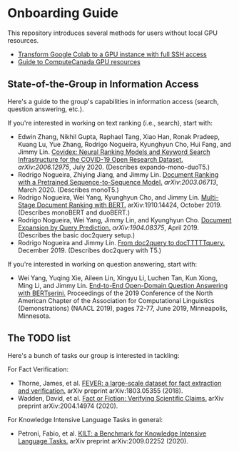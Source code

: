 # Onboarding Guide

This repository introduces several methods for users without local GPU resources.

+ [Transform Google Colab to a GPU instance with full SSH access](docs/colab-instructions.md)
+ [Guide to ComputeCanada GPU resources](docs/cc-guide.md)

## State-of-the-Group in Information Access

Here's a guide to the group's capabilities in information access (search, question answering, etc.).

If you're interested in working on text ranking (i.e., search), start with:

+ Edwin Zhang, Nikhil Gupta, Raphael Tang, Xiao Han, Ronak Pradeep, Kuang Lu, Yue Zhang, Rodrigo Nogueira, Kyunghyun Cho, Hui Fang, and Jimmy Lin. [Covidex: Neural Ranking Models and Keyword Search Infrastructure for the COVID-19 Open Research Dataset.](https://arxiv.org/abs/2007.07846) _arXiv:2006.12975_, July 2020. (Describes expando-mono-duoT5.)
+ Rodrigo Nogueira, Zhiying Jiang, and Jimmy Lin. [Document Ranking with a Pretrained Sequence-to-Sequence Model.](https://arxiv.org/abs/2003.06713) _arXiv:2003.06713_, March 2020. (Describes monoT5.)
+ Rodrigo Nogueira, Wei Yang, Kyunghyun Cho, and Jimmy Lin. [Multi-Stage Document Ranking with BERT.](https://arxiv.org/abs/1910.14424) arXiv:1910.14424, October 2019. (Describes monoBERT and duoBERT.)
+ Rodrigo Nogueira, Wei Yang, Jimmy Lin, and Kyunghyun Cho. [Document Expansion by Query Prediction.](https://arxiv.org/abs/1904.08375) _arXiv:1904.08375_, April 2019. (Describes the basic doc2query setup.)
+ Rodrigo Nogueira and Jimmy Lin. [From doc2query to docTTTTTquery.](https://cs.uwaterloo.ca/~jimmylin/publications/Nogueira_Lin_2019_docTTTTTquery-v2.pdf) December 2019. (Describes doc2query with T5.)

If you're interested in working on question answering, start with:

+ Wei Yang, Yuqing Xie, Aileen Lin, Xingyu Li, Luchen Tan, Kun Xiong, Ming Li, and Jimmy Lin. [End-to-End Open-Domain Question Answering with BERTserini.](https://www.aclweb.org/anthology/N19-4013/) Proceedings of the 2019 Conference of the North American Chapter of the Association for Computational Linguistics (Demonstrations) (NAACL 2019), pages 72-77, June 2019, Minneapolis, Minnesota.

## The TODO list

Here's a bunch of tasks our group is interested in tackling:

For Fact Verification:

+ Thorne, James, et al. [FEVER: a large-scale dataset for fact extraction and verification.](hhttps://arxiv.org/abs/1803.05355) arXiv preprint arXiv:1803.05355 (2018).
+ Wadden, David, et al. [Fact or Fiction: Verifying Scientific Claims.](https://arxiv.org/abs/2004.14974) arXiv preprint arXiv:2004.14974 (2020).

For Knowledge Intensive Language Tasks in general:

+ Petroni, Fabio, et al. [KILT: a Benchmark for Knowledge Intensive Language Tasks.](https://arxiv.org/abs/2009.02252) arXiv preprint arXiv:2009.02252 (2020).
